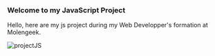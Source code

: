 ### Welcome to my JavaScript Project

Hello, here are my js project during my Web Developper's formation at Molengeek. 






![projectJS](https://github.com/yemenosaurus/cs22_projectjs_Adnan_Marcyl/projectJS.jpg "Project JS")

